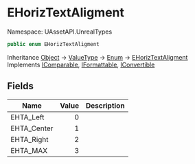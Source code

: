 # EHorizTextAligment

Namespace: UAssetAPI.UnrealTypes

```csharp
public enum EHorizTextAligment
```

Inheritance [Object](https://docs.microsoft.com/en-us/dotnet/api/system.object) → [ValueType](https://docs.microsoft.com/en-us/dotnet/api/system.valuetype) → [Enum](https://docs.microsoft.com/en-us/dotnet/api/system.enum) → [EHorizTextAligment](./uassetapi.unrealtypes.ehoriztextaligment.md)<br>
Implements [IComparable](https://docs.microsoft.com/en-us/dotnet/api/system.icomparable), [IFormattable](https://docs.microsoft.com/en-us/dotnet/api/system.iformattable), [IConvertible](https://docs.microsoft.com/en-us/dotnet/api/system.iconvertible)

## Fields

| Name | Value | Description |
| --- | --: | --- |
| EHTA_Left | 0 |  |
| EHTA_Center | 1 |  |
| EHTA_Right | 2 |  |
| EHTA_MAX | 3 |  |
